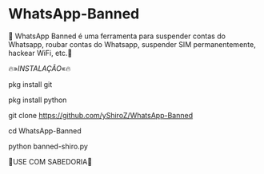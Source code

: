 # WhatsApp-Banned
🥀 WhatsApp Banned é uma ferramenta para suspender contas do Whatsapp, roubar contas do Whatsapp, suspender SIM permanentemente, hackear WiFi, etc.🥀

🔥»*INSTALAÇÃO*«🔥

pkg install git

pkg install python

git clone https://github.com/yShiroZ/WhatsApp-Banned

cd WhatsApp-Banned

python banned-shiro.py

🥀USE COM SABEDORIA🥀
